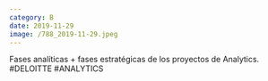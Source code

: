 ```yaml
--- 
category: B 
date: 2019-11-29 
image: /788_2019-11-29.jpeg 
--- 
```


Fases analíticas + fases estratégicas de los proyectos de Analytics. #DELOITTE #ANALYTICS